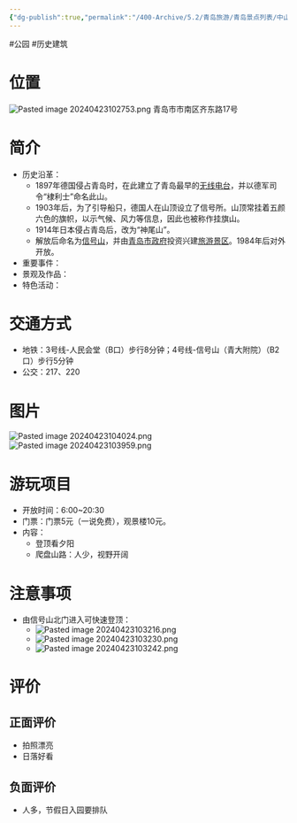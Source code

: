 ```yaml
---
{"dg-publish":true,"permalink":"/400-Archive/5.2/青岛旅游/青岛景点列表/中山路及其周边/信号山公园/","tags":["公园","历史建筑"]}
---
```


#公园 #历史建筑 
# 位置
![Pasted image 20240423102753.png](/img/user/800-%E5%85%B6%E4%BB%96/801-%E5%9B%BE%E7%89%87/Pasted%20image%2020240423102753.png)
青岛市市南区齐东路17号
# 简介
- 历史沿革：
	- 1897年德国侵占青岛时，在此建立了青岛最早的[无线电台](https://baike.baidu.com/item/%E6%97%A0%E7%BA%BF%E7%94%B5%E5%8F%B0/6475306?fromModule=lemma_inlink)，并以德军司令“棣利士”命名此山。
	- 1903年后，为了引导船只，德国人在山顶设立了信号所。山顶常挂着五颜六色的旗帜，以示气候、风力等信息，因此也被称作挂旗山。
	- 1914年日本侵占青岛后，改为“神尾山”。
	- 解放后命名为[信号山](https://baike.baidu.com/item/%E4%BF%A1%E5%8F%B7%E5%B1%B1/7823056?fromModule=lemma_inlink)，并由[青岛市政府](https://baike.baidu.com/item/%E9%9D%92%E5%B2%9B%E5%B8%82%E6%94%BF%E5%BA%9C/19923225?fromModule=lemma_inlink)投资兴建[旅游景区](https://baike.baidu.com/item/%E6%97%85%E6%B8%B8%E6%99%AF%E5%8C%BA/7557239?fromModule=lemma_inlink)。1984年后对外开放。
- 重要事件：
- 景观及作品：
- 特色活动：
# 交通方式
- 地铁：3号线-人民会堂（B口）步行8分钟；4号线-信号山（青大附院）（B2口）步行5分钟
- 公交：217、220
# 图片
![Pasted image 20240423104024.png](/img/user/800-%E5%85%B6%E4%BB%96/801-%E5%9B%BE%E7%89%87/Pasted%20image%2020240423104024.png)
![Pasted image 20240423103959.png](/img/user/800-%E5%85%B6%E4%BB%96/801-%E5%9B%BE%E7%89%87/Pasted%20image%2020240423103959.png)
# 游玩项目
- 开放时间：6:00~20:30
- 门票：门票5元（一说免费），观景楼10元。
- 内容：
	- 登顶看夕阳
	- 爬盘山路：人少，视野开阔
# 注意事项
- 由信号山北门进入可快速登顶：
	- ![Pasted image 20240423103216.png](/img/user/800-%E5%85%B6%E4%BB%96/801-%E5%9B%BE%E7%89%87/Pasted%20image%2020240423103216.png)
	- ![Pasted image 20240423103230.png](/img/user/800-%E5%85%B6%E4%BB%96/801-%E5%9B%BE%E7%89%87/Pasted%20image%2020240423103230.png)
	- ![Pasted image 20240423103242.png](/img/user/800-%E5%85%B6%E4%BB%96/801-%E5%9B%BE%E7%89%87/Pasted%20image%2020240423103242.png)
# 评价
## 正面评价
- 拍照漂亮
- 日落好看
## 负面评价
- 人多，节假日入园要排队